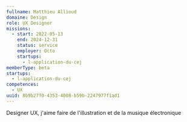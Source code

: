 ```yaml
---
fullname: Matthieu Allioud
domaine: Design
role: UX Designer
missions:
  - start: 2022-05-13
    end: 2024-12-31
    status: service
    employer: Octo
    startups:
      - l-application-du-cej
memberType: beta
startups:
  - l-application-du-cej
competences:
  - UX
uuid: 8b9b27f0-4353-4008-b59b-2247977f1ad1
---
```

Designer UX, j'aime faire de l'illustration et de la musique électronique